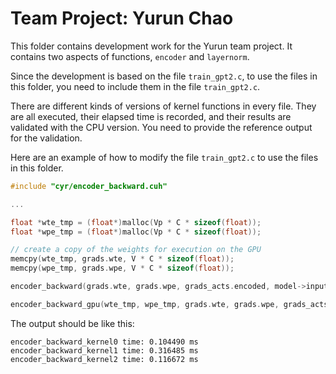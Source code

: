 # Team Project: Yurun Chao

This folder contains development work for the Yurun team project. It contains two aspects of functions, `encoder` and `layernorm`.

Since the development is based on the file `train_gpt2.c`, to use the files in this folder, you need to include them in the file `train_gpt2.c`.

There are different kinds of versions of kernel functions in every file. They are all executed, their elapsed time is recorded, and their results are validated with the CPU version. You need to provide the reference output for the validation.

Here are an example of how to modify the file `train_gpt2.c` to use the files in this folder.

```c
#include "cyr/encoder_backward.cuh"

...

float *wte_tmp = (float*)malloc(Vp * C * sizeof(float));
float *wpe_tmp = (float*)malloc(Vp * C * sizeof(float));

// create a copy of the weights for execution on the GPU
memcpy(wte_tmp, grads.wte, V * C * sizeof(float));
memcpy(wpe_tmp, grads.wpe, V * C * sizeof(float));

encoder_backward(grads.wte, grads.wpe, grads_acts.encoded, model->inputs, B, T, C);

encoder_backward_gpu(wte_tmp, wpe_tmp, grads.wte, grads.wpe, grads_acts.encoded, model->inputs, B, T, C, V);
```

The output should be like this:

```
encoder_backward_kernel0 time: 0.104490 ms
encoder_backward_kernel1 time: 0.316485 ms
encoder_backward_kernel2 time: 0.116672 ms
```